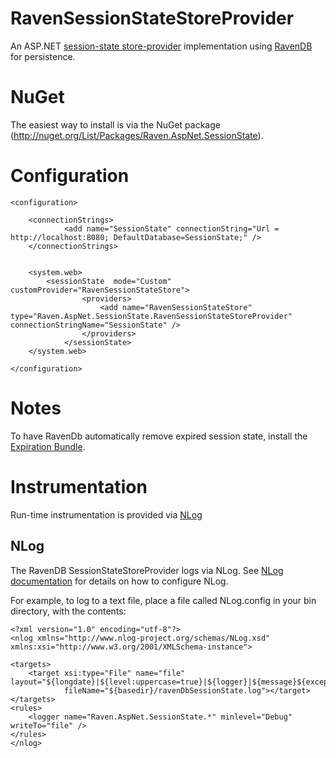 
RavenSessionStateStoreProvider
==============================

An ASP.NET [session-state store-provider](http://msdn.microsoft.com/en-us/library/ms178587.aspx) implementation using [RavenDB](http://ravendb.net/) for persistence.

NuGet
===========================
The easiest way to install is via the NuGet package (http://nuget.org/List/Packages/Raven.AspNet.SessionState).

Configuration
=============================
    <configuration>

        <connectionStrings>
                <add name="SessionState" connectionString="Url = http://localhost:8080; DefaultDatabase=SessionState;" />
        </connectionStrings>


        <system.web>
            <sessionState  mode="Custom" customProvider="RavenSessionStateStore">
                    <providers>
                        <add name="RavenSessionStateStore" type="Raven.AspNet.SessionState.RavenSessionStateStoreProvider" connectionStringName="SessionState" />
                    </providers>
                </sessionState>
        </system.web>

    </configuration>


Notes
=============================
To have RavenDb automatically remove expired session state, install the [Expiration Bundle](http://ravendb.net/bundles/expiration).


Instrumentation
==============================
Run-time instrumentation is provided via [NLog](http://nlog-project.org)

NLog
----------------
The RavenDB SessionStateStoreProvider logs via NLog. See [NLog documentation](http://nlog-project.org/wiki/Documentation) for details on how to configure NLog.

For example, to log to a text file, place a file called NLog.config in your bin directory, with the contents:


    <?xml version="1.0" encoding="utf-8"?>
    <nlog xmlns="http://www.nlog-project.org/schemas/NLog.xsd" xmlns:xsi="http://www.w3.org/2001/XMLSchema-instance">
    
    <targets>
        <target xsi:type="File" name="file" layout="${longdate}|${level:uppercase=true}|${logger}|${message}${exception:format=tostring}"
                fileName="${basedir}/ravenDbSessionState.log"></target>
    </targets>
    <rules>
        <logger name="Raven.AspNet.SessionState.*" minlevel="Debug" writeTo="file" />
    </rules>
    </nlog>



